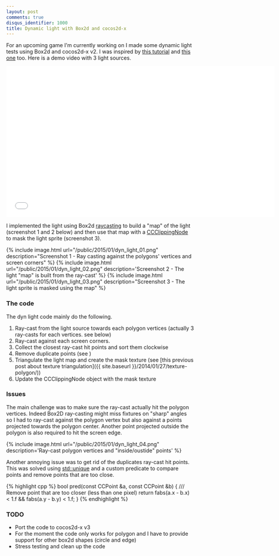 ```yaml
---
layout: post
comments: true
disqus_identifier: 1000
title: Dynamic light with Box2d and cocos2d-x
---
```


For an upcoming game I'm currently working on I made some dynamic light tests using Box2d and cocos2d-x v2. I was inspired by [this tutorial](http://gamemechanicexplorer.com/#raycasting-2) and [this one](http://ncase.me/sight-and-light/) too. Here is a demo video with 3 light sources.

<iframe width="720" height="405" src="//www.youtube.com/embed/ju9shiEs6Dk" frameborder="0" allowfullscreen></iframe>

I implemented the light using Box2d [raycasting](http://www.iforce2d.net/b2dtut/raycasting) to build a "map" of the light (screenshot 1 and 2 below) and then use that map with a [CCClippingNode](http://www.cocos2d-x.org/reference/native-cpp/V3.3/d2/d06/classcocos2d_1_1_clipping_node.html) to mask the light sprite (screenshot 3).

{% include image.html url="/public/2015/01/dyn_light_01.png" description="Screenshot 1 - Ray casting against the polygons' vertices and screen corners" %}
{% include image.html url="/public/2015/01/dyn_light_02.png" description='Screenshot 2 - The light "map" is built from the ray-cast' %}
{% include image.html url="/public/2015/01/dyn_light_03.png" description="Screenshot 3 - The light sprite is masked using the map" %}

### The code

The dyn light code mainly do the following.

1. Ray-cast from the light source towards each polygon vertices (actually 3 ray-casts for each vertices. see below)
2. Ray-cast against each screen corners.
3. Collect the closest ray-cast hit points and sort them clockwise
4. Remove duplicate points (see )
5. Triangulate the light map and create the mask texture (see [this previous post about texture triangulation]({{ site.baseurl }}/2014/01/27/texture-polygon/))
7. Update the CCClippingNode object with the mask texture

### Issues 

The main challenge was to make sure the ray-cast actually hit the polygon vertices. Indeed Box2D ray-casting might miss fixtures on "sharp" angles so I had to ray-cast against the polygon vertex but also against a points projected towards the polygon center. Another point projected outside the polygon is also required to hit the screen edge.

{% include image.html url="/public/2015/01/dyn_light_04.png" description='Ray-cast polygon vertices and "inside/oustide" points' %}

Another annoying issue was to get rid of the duplicates ray-cast hit points. This was solved using [std::unique](http://en.cppreference.com/w/cpp/algorithm/unique) and a custom predicate to compare points and remove points that are too close.

{% highlight cpp %}
bool pred(const CCPoint &a, const CCPoint &b)
{
    /// Remove point that are too closer (less than one pixel)
    return fabs(a.x - b.x) < 1.f && fabs(a.y - b.y) < 1.f;
}
{% endhighlight %}

### TODO

* Port the code to cocos2d-x v3 
* For the moment the code only works for polygon and I have to provide support for other box2d shapes (circle and edge)
* Stress testing and clean up the code

